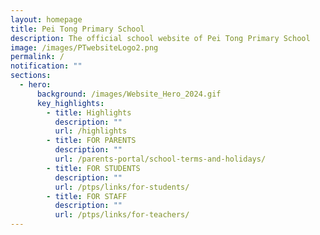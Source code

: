 ```yaml
---
layout: homepage
title: Pei Tong Primary School
description: The official school website of Pei Tong Primary School
image: /images/PTwebsiteLogo2.png
permalink: /
notification: ""
sections:
  - hero:
      background: /images/Website_Hero_2024.gif
      key_highlights:
        - title: Highlights
          description: ""
          url: /highlights
        - title: FOR PARENTS
          description: ""
          url: /parents-portal/school-terms-and-holidays/
        - title: FOR STUDENTS
          description: ""
          url: /ptps/links/for-students/
        - title: FOR STAFF
          description: ""
          url: /ptps/links/for-teachers/
---
```

